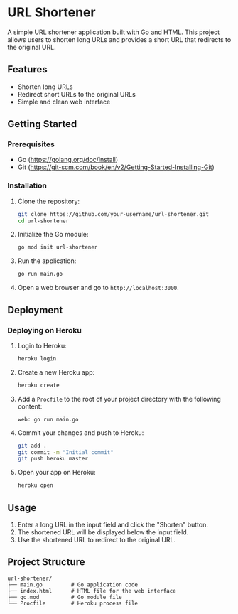 # URL Shortener

A simple URL shortener application built with Go and HTML. This project allows users to shorten long URLs and provides a short URL that redirects to the original URL.

## Features

- Shorten long URLs
- Redirect short URLs to the original URLs
- Simple and clean web interface

## Getting Started

### Prerequisites

- Go (https://golang.org/doc/install)
- Git (https://git-scm.com/book/en/v2/Getting-Started-Installing-Git)

### Installation

1. Clone the repository:

    ```bash
    git clone https://github.com/your-username/url-shortener.git
    cd url-shortener
    ```

2. Initialize the Go module:

    ```bash
    go mod init url-shortener
    ```

3. Run the application:

    ```bash
    go run main.go
    ```

4. Open a web browser and go to `http://localhost:3000`.

## Deployment

### Deploying on Heroku

1. Login to Heroku:

    ```bash
    heroku login
    ```

2. Create a new Heroku app:

    ```bash
    heroku create
    ```

3. Add a `Procfile` to the root of your project directory with the following content:

    ```text
    web: go run main.go
    ```

4. Commit your changes and push to Heroku:

    ```bash
    git add .
    git commit -m "Initial commit"
    git push heroku master
    ```

5. Open your app on Heroku:

    ```bash
    heroku open
    ```

## Usage

1. Enter a long URL in the input field and click the "Shorten" button.
2. The shortened URL will be displayed below the input field.
3. Use the shortened URL to redirect to the original URL.

## Project Structure

```plaintext
url-shortener/
├── main.go         # Go application code
├── index.html      # HTML file for the web interface
├── go.mod          # Go module file
└── Procfile        # Heroku process file
